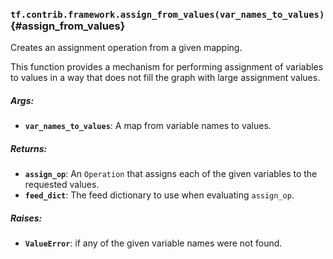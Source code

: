 ### `tf.contrib.framework.assign_from_values(var_names_to_values)` {#assign_from_values}

Creates an assignment operation from a given mapping.

This function provides a mechanism for performing assignment of variables
to values in a way that does not fill the graph with large assignment values.

##### Args:


*  <b>`var_names_to_values`</b>: A map from variable names to values.

##### Returns:


*  <b>`assign_op`</b>: An `Operation` that assigns each of the given variables to the
    requested values.
*  <b>`feed_dict`</b>: The feed dictionary to use when evaluating `assign_op`.

##### Raises:


*  <b>`ValueError`</b>: if any of the given variable names were not found.

